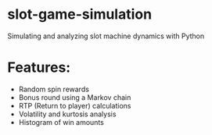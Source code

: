 # slot-game-simulation
Simulating and analyzing slot machine dynamics with Python

# Features:
- Random spin rewards
- Bonus round using a Markov chain
- RTP (Return to player) calculations
- Volatility and kurtosis analysis
- Histogram of win amounts

